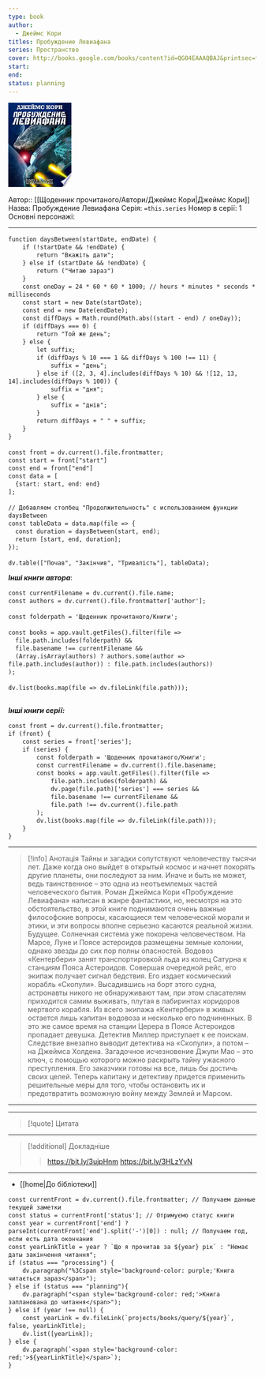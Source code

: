 ```yaml
---
type: book
author:
  - Джеймс Кори
titles: Пробуждение Левиафана
series: Пространство
cover: http://books.google.com/books/content?id=QG04EAAAQBAJ&printsec=frontcover&img=1&zoom=1&edge=curl&source=gbs_api
start: 
end: 
status: planning
---
```

![cover|150](media/cover!150-351.jpg)

Автор:: [[Щоденник прочитаного/Автори/Джеймс Кори|Джеймс Кори]]
Назва: Пробуждение Левиафана
Серія:  `=this.series`
Номер в серії: 1
Основні персонажі:

---
```dataviewjs
function daysBetween(startDate, endDate) {
	if (!startDate && !endDate) { 
		return "Вкажіть дати"; 
	} else if (startDate && !endDate) {
		return ("Читаю зараз")
	}
	const oneDay = 24 * 60 * 60 * 1000; // hours * minutes * seconds * milliseconds
	const start = new Date(startDate);
	const end = new Date(endDate);
	const diffDays = Math.round(Math.abs((start - end) / oneDay));
	if (diffDays === 0) {
		return "Той же день";   
	} else {
		let suffix;     
	    if (diffDays % 10 === 1 && diffDays % 100 !== 11) {
		    suffix = "день";     
	    } else if ([2, 3, 4].includes(diffDays % 10) && ![12, 13, 14].includes(diffDays % 100)) {
			suffix = "дня";     
		} else {       
			suffix = "днів";     
		}          
		return diffDays + " " + suffix;   
	} 
}  

const front = dv.current().file.frontmatter;
const start = front["start"]
const end = front["end"]
const data = [
  {start: start, end: end}
];

// Добавляем столбец "Продолжительность" с использованием функции daysBetween
const tableData = data.map(file => {
  const duration = daysBetween(start, end);
  return [start, end, duration];
});

dv.table(["Почав", "Закінчив", "Тривалість"], tableData);
```

***Інші книги автора***:
```dataviewjs
const currentFilename = dv.current().file.name;
const authors = dv.current().file.frontmatter['author'];

const folderpath = 'Щоденник прочитаного/Книги';

const books = app.vault.getFiles().filter(file =>
  file.path.includes(folderpath) &&
  file.basename !== currentFilename &&
  (Array.isArray(authors) ? authors.some(author => file.path.includes(author)) : file.path.includes(authors))
);

dv.list(books.map(file => dv.fileLink(file.path)));


```
***Інші книги серії:***
```dataviewjs
const front = dv.current().file.frontmatter;
if (front) {
	const series = front['series'];
	if (series) {
		const folderpath = 'Щоденник прочитаного/Книги';
		const currentFilename = dv.current().file.basename;
		const books = app.vault.getFiles().filter(file =>  
			file.path.includes(folderpath) && 
			dv.page(file.path)['series'] === series && 
			file.basename !== currentFilename &&
			file.path !== dv.current().file.path 
		);
		dv.list(books.map(file => dv.fileLink(file.path)));
	}
}

```

---
>[!info] Анотація
>Тайны и загадки сопутствуют человечеству тысячи лет. Даже когда оно выйдет в открытый космос и начнет покорять другие планеты, они последуют за ним. Иначе и быть не может, ведь таинственное – это одна из неотъемлемых частей человеческого бытия. Роман Джеймса Кори «Пробуждение Левиафана» написан в жанре фантастики, но, несмотря на это обстоятельство, в этой книге поднимаются очень важные философские вопросы, касающиеся тем человеческой морали и этики, и эти вопросы вполне серьезно касаются реальной жизни.
>Будущее. Солнечная система уже покорена человечеством. На Марсе, Луне и Поясе астероидов размещены земные колонии, однако звезды до сих пор полны опасностей. Водовоз «Кентербери» занят транспортировкой льда из колец Сатурна к станциям Пояса Астероидов. Совершая очередной рейс, его экипаж получает сигнал бедствия. Его издает космический корабль «Скопули». Высадившись на борт этого судна, астронавты никого не обнаруживают там, при этом спасателям приходится самим выживать, плутая в лабиринтах коридоров мертвого корабля.
>Из всего экипажа «Кентербери» в живых остается лишь капитан водовоза и несколько его подчиненных. В это же самое время на станции Церера в Поясе Астероидов пропадает девушка. Детектив Миллер приступает к ее поискам. Следствие внезапно выводит детектива на «Скопули», а потом – на Джеймса Холдена. Загадочное исчезновение Джули Мао – это ключ, с помощью которого можно раскрыть тайну ужасного преступления. Его заказчики готовы на все, лишь бы достичь своих целей. Теперь капитану и детективу придется применить решительные меры для того, чтобы остановить их и предотвратить возможную войну между Землей и Марсом.
___

****
>[!quote] Цитата

****
>[!additional] Докладніше
>>https://bit.ly/3ujpHnm
>https://bit.ly/3HLzYvN

****

- [[home|До бібліотеки]]

```dataviewjs
const currentFront = dv.current().file.frontmatter; // Получаем данные текущей заметки
const status = currentFront['status']; // Отримуємо статус книги
const year = currentFront['end'] ? parseInt(currentFront['end'].split('-')[0]) : null; // Получаем год, если есть дата окончания
const yearLinkTitle = year ? `Що я прочитав за ${year} рік` : "Немає даты закінчення читання";
if (status === "processing") {
	dv.paragraph("%3Cspan style='background-color: purple;'Книга читається зараз</span>");
} else if (status === "planning"){
	dv.paragraph("<span style='background-color: red;'>Книга запланована до читання</span>");
} else if (year !== null) {
	const yearLink = dv.fileLink(`projects/books/query/${year}`, false, yearLinkTitle);
	dv.list([yearLink]);
} else {
	dv.paragraph(`<span style='background-color: red;'>${yearLinkTitle}</span>`);
}
```
